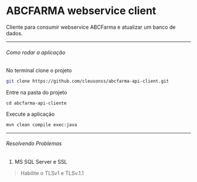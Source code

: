 # ABCFARMA webservice client
Cliente para consumir webservice ABCFarma e atualizar um banco de dados.

---
###### Como rodar a aplicação
 No terminal clone o projeto
```bash 
git clone https://github.com/cleusonss/abcfarma-api-client.git 
```

 Entre na pasta do projeto
```shell
cd abcfarma-api-cliente 
```

 Execute a aplicação
``` sh
mvn clean compile exec:java 
```

---
###### Resolvendo Problemas
1. MS SQL Server e SSL
> Habilite o TLSv1 e TLSv.1.1
